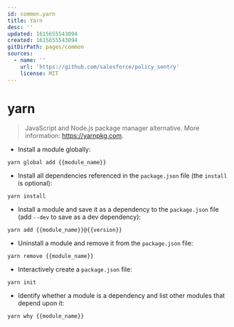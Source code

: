 ```yaml
---
id: common.yarn
title: Yarn
desc: ''
updated: 1615655543094
created: 1615655543094
gitDirPath: pages/common
sources:
  - name: ''
    url: 'https://github.com/salesforce/policy_sentry'
    license: MIT
---
```

# yarn

> JavaScript and Node.js package manager alternative.
> More information: <https://yarnpkg.com>.

- Install a module globally:

`yarn global add {{module_name}}`

- Install all dependencies referenced in the `package.json` file (the `install` is optional):

`yarn install`

- Install a module and save it as a dependency to the `package.json` file (add `--dev` to save as a dev dependency):

`yarn add {{module_name}}@{{version}}`

- Uninstall a module and remove it from the `package.json` file:

`yarn remove {{module_name}}`

- Interactively create a `package.json` file:

`yarn init`

- Identify whether a module is a dependency and list other modules that depend upon it:

`yarn why {{module_name}}`

